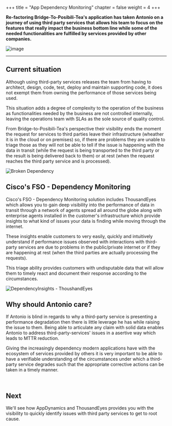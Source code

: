 +++
title = "App Dependency Monitoring"
chapter = false
weight = 4
+++

**Re-factoring Bridge-To-Posibili-Tea's application has taken Antonio on a journey of using third party services that allows his team to focus on the features that really impact the business bottom line while some of the needed functionalities are fulfilled by services provided by other companies.**

![image](/images/antonio.png)

---

## Current situation

Although using third-party services releases the team from having to architect, design, code, test, deploy and maintain supporting code, it does not exempt them from owning the performance of those services being used.

This situation adds a degree of complexity to the operation of the business as functionalities needed by the business are not controlled internally, leaving the operations team with SLAs as the sole source of quality control.

From Bridge-to-Posibili-Tea's perspective their visibility ends the moment the request for services to third parties leave their infrastructure (wheather it is in the cloud or on premises) so, if there are problems they are unable to triage those as they will not be able to tell if the issue is happening with the data in transit (while the request is being transported to the third party or the result is being delivered back to them) or at rest (when the request reaches the third party service and is processed).

![Broken Dependency](/images/BrokenDependency.png)


## Cisco's FSO - Dependency Monitoring

Cisco's FSO - Dependency Monitoring solution includes ThousandEyes which allows you to gain deep visibility into the performance of data in transit through a network of agents spread all around the globe along with enterprise agents installed in the customer's infrastructure which provide insights to what kind of issues your data is finding while moving through the internet.

These insights enable customers to very easily, quickly and intuitively understand if performance issues observed with interactions with third-party services are due to problems in the public/private internet or if they are happening at rest (when the third parties are actually processing the requests).

This triage ability provides customers with undisputable data that will allow them to timely react and document their response according to the circumstances.

![DependencyInsights - ThoushandEyes](/images/DependencyInsights_ThousandEyes.png)


## Why should Antonio care?

If Antonio is blind in regards to why a third-party service is presenting a performance degradation then there is little leverage he has while raising the issue to them.  Being able to articulate any claim with solid data enables Antonio to address third-party-services' issues in a asertive way which leads to MTTR reduction.

Giving the increasingly dependency modern applications have with the ecosystem of services provided by others it is very important to be able to have a verifiable understanding of the circumstances under which a third-party service degrades such that the appropriate corrective actions can be taken in a timely manner.  

<br>

## Next <span style="color: #143c76;"><i class='fas fa-cog fa-spin fa-sm'></i></span>&nbsp;

We'll see how AppDynamics and ThousandEyes provides you with the visibility to quickly identify issues with third party services to get to root cause.

<br>

